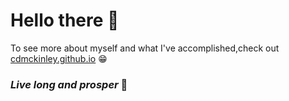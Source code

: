 # Hello there 👋
To see more about myself and what I've accomplished,check out [cdmckinley.github.io](https://cdmckinley.github.io/) 😁

<!--
**cdmckinley/cdmckinley** is a ✨ _special_ ✨ repository because its `README.md` (this file) appears on your GitHub profile.

Here are some ideas to get you started:

- 🔭 I’m currently working on ...
- 🌱 I’m currently learning ...
- 👯 I’m looking to collaborate on ...
- 🤔 I’m looking for help with ...
- 💬 Ask me about ...
- 📫 How to reach me: ...
- 😄 Pronouns: ...
- ⚡ Fun fact: ...
-->

### *Live long and prosper* 🖖
